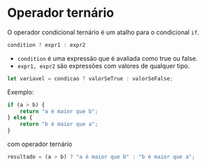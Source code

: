 # Operador ternário

O operador condicional ternário é um atalho para o condicional `if`.

```javascript
condition ? expr1 : expr2
```

* `condition` é uma expressão que é avaliada como true ou false.
* `expr1, expr2` são expressões com valores de qualquer tipo.

```javascript
let variavel = condicao ? valorSeTrue : valorSeFalse;
```

Exemplo:

```javascript
if (a > b) {
    return "a é maior que b";
} else {
    return "b é maior que a";
}
```

com operador ternário

```javascript
resultado = (a > b) ? "a é maior que b" : "b é maior que a";
```
